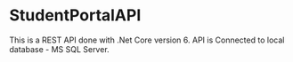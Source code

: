 # StudentPortalAPI

This is a REST API done with .Net Core version 6.
API is Connected to local database - MS SQL Server.
